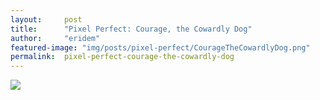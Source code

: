 ```yaml
---
layout:     post
title:      "Pixel Perfect: Courage, the Cowardly Dog"
author:     "eridem"
featured-image: "img/posts/pixel-perfect/CourageTheCowardlyDog.png"
permalink:  pixel-perfect-courage-the-cowardly-dog
---
```


![](img/posts/pixel-perfect/CourageTheCowardlyDog.png)
